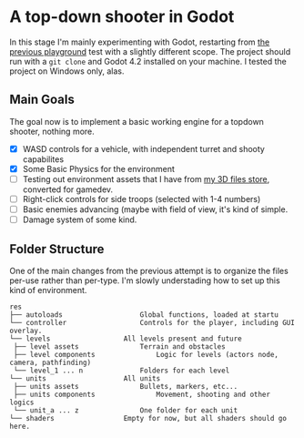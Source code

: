 # A top-down shooter in Godot
In this stage I'm mainly experimenting with Godot, restarting from [the previous playground](https://github.com/thelazyone/godot_rts) test with a slightly different scope.
The project should run with a `git clone` and Godot 4.2 installed on your machine. I tested the project on Windows only, alas. 

## Main Goals
The goal now is to implement a basic working engine for a topdown shooter, nothing more.

- [x] WASD controls for a vehicle, with independent turret and shooty capabilites
- [x] Some Basic Physics for the environment
- [ ] Testing out environment assets that I have from [my 3D files store](https://www.myminifactory.com/users/TheLazyForger), converted for gamedev.
- [ ] Right-click controls for side troops (selected with 1-4 numbers)
- [ ] Basic enemies advancing (maybe with field of view, it's kind of simple.
- [ ] Damage system of some kind.

## Folder Structure
One of the main changes from the previous attempt is to organize the files per-use rather than per-type. I'm slowly understading how to set up this kind of environment.

```text	
res
├── autoloads					Global functions, loaded at startu
└── controller					Controls for the player, including GUI overlay.
└── levels					All levels present and future
 ├── level assets				Terrain and obstacles
 ├── level components				Logic for levels (actors node, camera, pathfinding)
 └── level_1 ... n				Folders for each level
└── units					All units
 ├── units assets				Bullets, markers, etc...
 ├── units components				Movement, shooting and other logics
 └── unit_a ... z				One folder for each unit
└── shaders					Empty for now, but all shaders should go here.
```
